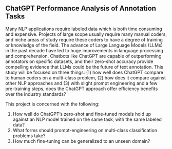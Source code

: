 ## ChatGPT Performance Analysis of Annotation Tasks

Many NLP applications require labeled data which is both time consuming and expensive. Projects of large scope usually require many manual coders, and niche areas of study require these coders to have a degree of training or knowledge of the field. The advance of Large Language Models (LLMs) in the past decade have led to huge improvements in language processing and comprehension. Chatbots like ChatGPT are capable of outperforming annotators on specific datasets, and their zero-shot accuracy provide compelling evidence that LLMs could be the future of text annotation. This study will be focused on three things: (1) how well does ChatGPT compare to human coders on a multi-class problem, (2) how does it compare against other NLP approaches and (3) with slight prompt engineering and a few pre-training steps, does the ChatGPT approach offer efficiency benefits over the industry standards? 

This project is concerned with the following: 
1. How well do ChatGPT’s zero-shot and fine-tuned models hold up against an NLP model trained on the same task, with the same labeled data? 
2. What forms should prompt-engineering on multi-class classification problems take? 
3. How much fine-tuning can be generalized to an unseen domain?
